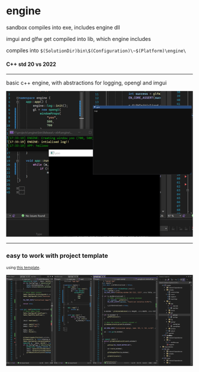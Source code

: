 # engine
<p> sandbox compiles into exe, includes engine dll </p>
<p> imgui and glfw get compiled into lib, which engine includes </p>

 compiles into ``` $(SolutionDir)bin\$(Configuration)\~$(Platform)\engine\ ```

<h4> C++ std 20 vs 2022 </h4>

--- 

<p> basic c++ engine, with abstractions for logging, opengl and imgui </p>

![example](https://github.com/quarzasiphix/screenshots/blob/main/engine-example.png)

--- 

<h3> easy to work with project template </h3>

<p style="font-size: 10px;">using <a href="https://github.com/quarzasiphix/template" style="display: inline;">this template</a>.</p>

<u></u>


![project](https://github.com/quarzasiphix/screenshots/blob/main/engine-proj.png)

